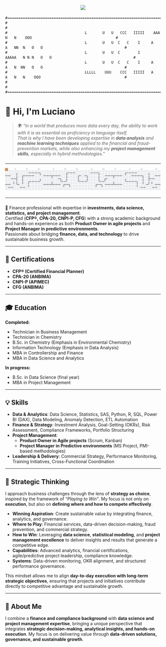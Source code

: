 <div align="center">
  <img height="150" src="https://media.giphy.com/media/M9gbBd9nbDrOTu1Mqx/giphy.gif"  />
</div>



```
#===========================================================================================================================#
#                                                                                                                           #
#                                   L       U   U   CCC   IIIII    AAA    N   N    OOO                                      #
#                                   L       U   U  C   C    I     A   A   NN  N   O   O                                     #
#                                   L       U   U  C        I     AAAAA   N N N   O   O                                     #
#                                   L       U   U  C   C    I     A   A   N  NN   O   O                                     #
#                                   LLLLL    UUU    CCC   IIIII   A   A   N   N    OOO                                      #
#                                                                                                                           #
#===========================================================================================================================#
```




# 👋 Hi, I'm Luciano  

> 🌍 *"In a world that produces more data every day, the ability to work with it is as essential as proficiency in language itself.  
That is why I have been developing expertise in **data analysis** and **machine learning techniques** applied to the financial and fraud-prevention markets, while also enhancing my **project management skills**, especially in hybrid methodologies."*  
###


###

---
              
              
<picture>
  <source media="(prefers-color-scheme: dark)" srcset="https://raw.githubusercontent.com/lucianocova/lucianocova/output/pacman-contribution-graph-dark.svg">
  <source media="(prefers-color-scheme: light)" srcset="https://raw.githubusercontent.com/lucianocova/lucianocova/output/pacman-contribution-graph.svg">
  <img alt="pacman contribution graph" src="https://raw.githubusercontent.com/lucianocova/lucianocova/output/pacman-contribution-graph.svg">
</picture>



---
###


###

🎯 Finance professional with expertise in **investments, data science, statistics, and project management**.  
Certified (**CFP®, CPA-20, CNPI-P, CFG**) with a strong academic background and hands-on experience as both **Product Owner in agile projects** and **Project Manager in predictive environments**.  
Passionate about bridging **finance, data, and technology** to drive sustainable business growth.  


---

## 📜 Certifications  
- **CFP® (Certified Financial Planner)**  
- **CPA-20 (ANBIMA)**  
- **CNPI-P (APIMEC)**   
- **CFG (ANBIMA)**  

---

## 🎓 Education  

**Completed:**  
- Technician in Business Management  
- Technician in Chemistry  
- B.Sc. in Chemistry (Emphasis in Environmental Chemistry)  
- Information Technology (Emphasis in Data Analysis)  
- MBA in Controllership and Finance  
- MBA in Data Science and Analytics  

**In progress:**  
- B.Sc. in Data Science (final year)  
- MBA in Project Management  

---

## 💡 Skills  

- **Data & Analytics**: Data Science, Statistics, SAS, Python, R, SQL, Power BI (DAX), Data Modeling, Anomaly Detection, ETL Automation  
- **Finance & Strategy**: Investment Analysis, Goal-Setting (OKRs), Risk Assessment, Compliance Frameworks, Portfolio Structuring  
- **Project Management**:  
  - **Product Owner in Agile projects** (Scrum, Kanban)  
  - **Project Manager in Predictive environments** (MS Project, PMI-based methodologies)  
- **Leadership & Delivery**: Commercial Strategy, Performance Monitoring, Training Initiatives, Cross-Functional Coordination  

---

## 🧭 Strategic Thinking  

I approach business challenges through the lens of **strategy as choice**, inspired by the framework of *“Playing to Win”*. My focus is not only on **execution**, but also on **defining where and how to compete effectively**.  

- **Winning Aspiration**: Create sustainable value by integrating finance, analytics, and governance.  
- **Where to Play**: Financial services, data-driven decision-making, fraud prevention, and commercial strategy.  
- **How to Win**: Leveraging **data science**, **statistical modeling**, and **project management excellence** to deliver insights and results that generate a competitive edge.  
- **Capabilities**: Advanced analytics, financial certifications, agile/predictive project leadership, compliance knowledge.  
- **Systems**: Data-driven monitoring, OKR alignment, and structured performance governance.  

This mindset allows me to align **day-to-day execution with long-term strategic objectives**, ensuring that projects and initiatives contribute directly to competitive advantage and sustainable growth.  

---

## 🚀 About Me  

I combine a **finance and compliance background** with **data science and project management expertise**, bringing a unique perspective that integrates **strategic decision-making, analytical insights, and hands-on execution**. My focus is on delivering value through **data-driven solutions, governance, and sustainable growth**.  

